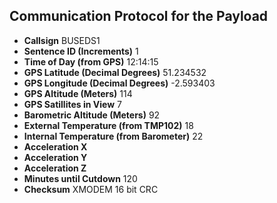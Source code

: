 ## Communication Protocol for the Payload

* **Callsign**                     BUSEDS1
* **Sentence ID (Increments)**     1
* **Time of Day (from GPS)**       12:14:15
* **GPS Latitude (Decimal Degrees)**  51.234532
* **GPS Longitude (Decimal Degrees)** -2.593403
* **GPS Altitude (Meters)**        114
* **GPS Satillites in View**       7
* **Barometric Altitude (Meters)** 92
* **External Temperature (from TMP102)**    18
* **Internal Temperature (from Barometer)** 22
* **Acceleration X**
* **Acceleration Y**
* **Acceleration Z**
* **Minutes until Cutdown**        120
* **Checksum**                     XMODEM 16 bit CRC
